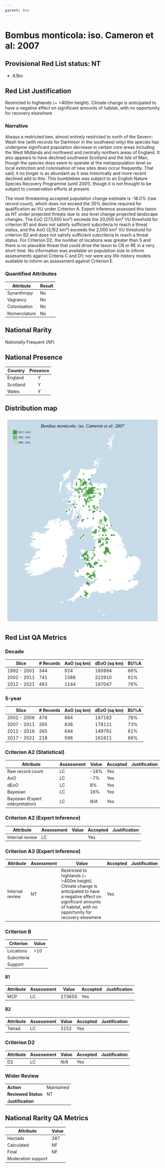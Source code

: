 ```yaml
---
parent: Bee
---
```


# Bombus monticola: iso. Cameron et al: 2007

## Provisional Red List status: NT
- A3bc

## Red List Justification
Restricted to highlands (~ >400m height). Climate change is anticipated to have a negative effect on significant amounts of habitat, with no opportunity for recovery elsewhere

### Narrative
Always a restricted bee, almost entirely restricted to north of the Severn-Wash line (with records for Dartmoor in the southwest only) the species has undergone significant population decrease in certain core areas including the West Midlands and northwest and centrally northern areas of England. It also appears to have declined southwest Scotland and the Isle of Man, though the species does seem to operate at the metapopulation level so local extinction and colonisation of new sites does occur frequently. That said, it no longer is as abundant as it was historically and more recent declined add to this. This bumblebee was subject to an English Nature Species Recovery Programme (until 2001), though it is not thought to be subject to conservation efforts at present.

The most threatening accepted population change estimate is -18.0% (raw record count), which does not exceed the 30% decline required for qualification as VU under Criterion A. Expert inference assessed this taxon as NT under projected threats due to sea level change projected landscape changes. The EoO (273,650 km²) exceeds the 20,000 km² VU threshold for criterion B1 and does not satisfy sufficient subcriteria to reach a threat status, and the AoO (3,152 km²) exceeds the 2,000 km² VU threshold for criterion B2 and does not satisfy sufficient subcriteria to reach a threat status. For Criterion D2, the number of locations was greater than 5 and there is no plausible threat that could drive the taxon to CR or RE in a very short time. No information was available on population size to inform assessments against Criteria C and D1; nor were any life-history models available to inform an assessment against Criterion E.

### Quantified Attributes
|Attribute|Result|
|---|---|
|Synanthropy|No|
|Vagrancy|No|
|Colonisation|No|
|Nomenclature|No|


## National Rarity
Nationally Frequent (*NF*)

## National Presence
|Country|Presence
|---|:-:|
|England|Y|
|Scotland|Y|
|Wales|Y|


## Distribution map
![](../map/542.svg)

## Red List QA Metrics
### Decade
| Slice | # Records | AoO (sq km) | dEoO (sq km) |BU%A |
|---|---|---|---|---|
|1992 - 2001|344|924|160994|66%|
|2002 - 2011|741|1588|222910|91%|
|2012 - 2021|483|1144|187047|76%|

### 5-year
| Slice | # Records | AoO (sq km) | dEoO (sq km) |BU%A |
|---|---|---|---|---|
|2002 - 2006|476|884|187162|76%|
|2007 - 2011|265|836|178121|73%|
|2012 - 2016|265|644|149791|61%|
|2017 - 2021|218|596|161611|66%|

### Criterion A2 (Statistical)
|Attribute|Assessment|Value|Accepted|Justification
|---|---|---|---|---|
|Raw record count|LC|-18%|Yes||
|AoO|LC|-7%|Yes||
|dEoO|LC|8%|Yes||
|Bayesian|LC|16%|Yes||
|Bayesian (Expert interpretation)|LC|*N/A*|Yes||

### Criterion A2 (Expert Inference)
|Attribute|Assessment|Value|Accepted|Justification
|---|---|---|---|---|
|Internal review|LC||Yes||

### Criterion A3 (Expert Inference)
|Attribute|Assessment|Value|Accepted|Justification
|---|---|---|---|---|
|Internal review|NT|Restricted to highlands (~ >400m height). Climate change is anticipated to have a negative effect on significant amounts of habitat, with no opportunity for recovery elsewhere|Yes||

### Criterion B
|Criterion| Value|
|---|---|
|Locations|>10|
|Subcriteria||
|Support||

#### B1
|Attribute|Assessment|Value|Accepted|Justification
|---|---|---|---|---|
|MCP|LC|273650|Yes||

#### B2
|Attribute|Assessment|Value|Accepted|Justification
|---|---|---|---|---|
|Tetrad|LC|3152|Yes||

### Criterion D2
|Attribute|Assessment|Value|Accepted|Justification
|---|---|---|---|---|
|D2|LC|*N/A*|Yes||

### Wider Review
|  |  |
|---|---|
|**Action**|Maintained|
|**Reviewed Status**|NT|
|**Justification**||

## National Rarity QA Metrics
|Attribute|Value|
|---|---|
|Hectads|387|
|Calculated|NF|
|Final|NF|
|Moderation support||
